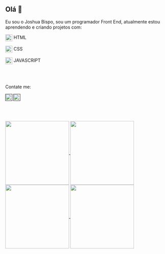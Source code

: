 ## Olá 👋

Eu sou o Joshua Bispo, sou um programador Front End, atualmente estou aprendendo e criando projetos com:
<br>
<p>
<img align="center" alt="icon Html" width="22px" src="https://icomoon.io/app/icomoon-lib/icons4acad3d/4/364.svg"/>    HTML
</p>
<p>
<img align="center" alt="icon Css" width="22px" src="https://icomoon.io/app/icomoon-lib/icons4acad3d/4/171.svg"/>    CSS
</p>
<p>
<img align="center" alt="icon Java Script" width="22px" src="https://icomoon.io/app/icomoon-lib/icons4acad3d/4/404.svg"/>    JAVASCRIPT
</p>
<br>
<br>

Contate me: 

<a href="">
<img align="left" alt="icon Instagram" width="22px" src="https://icomoon.io/app/icomoon-lib/icons4acad3d/4/387.svg"/>
</a>
<a href="">
<img align="left" alt="icon Linkedin" width="22px" src="https://icomoon.io/app/icomoon-lib/icons4acad3d/4/456.svg"/>
</a>
<br>
<br>
<br>
<br>
<br>
<a href="https://github.com/anuraghazra/github-readme-stats#gh-dark-mode-only">
  <img height=200 align="center" src="https://github-readme-stats.vercel.app/api?username=joshuabispo&show_icons=true&theme=gotham#gh-dark-mode-only" />
</a>
<a href="https://github.com/anuraghazra/github-readme-stats#gh-light-mode-only">
  <img height=200 align="center" src="https://github-readme-stats.vercel.app/api?username=joshuabispo&show_icons=true&theme=catppuccin_latte#gh-light-mode-only" />
</a>

<a href="https://github.com/anuraghazra/github-readme-stats#gh-dark-mode-only">
  <img height=200 align="center" src="https://github-readme-stats.vercel.app/api/top-langs?username=joshuabispo&layout=compact&langs_count=8&card_width=320&theme=gotham#gh-dark-mode-only" />
</a>
<a href="https://github.com/anuraghazra/github-readme-stats#gh-light-mode-only">
  <img height=200 align="center" src="https://github-readme-stats.vercel.app/api/top-langs/?username=joshuabispo&layout=compact&langs_count=8&card_width=320&theme=catppuccin_latte#gh-light-mode-only" />
</a>




